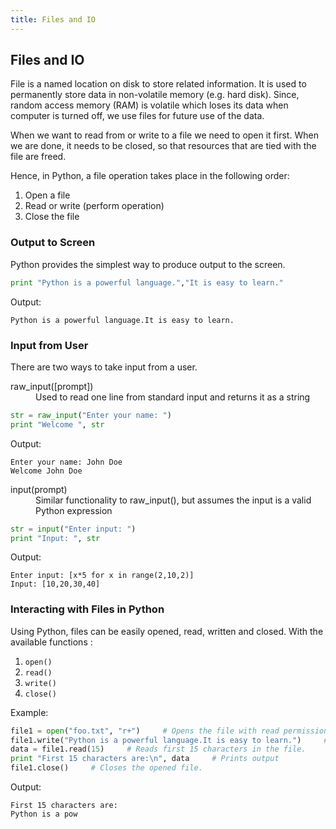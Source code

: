 ```yaml
---
title: Files and IO
---
```

## Files and IO
File is a named location on disk to store related information. It is used to permanently store data in non-volatile memory (e.g. hard disk). Since, random access memory (RAM) is volatile which loses its data when computer is turned off, we use files for future use of the data.

When we want to read from or write to a file we need to open it first. When we are done, it needs to be closed, so that resources that are tied with the file are freed.

Hence, in Python, a file operation takes place in the following order:
1) Open a file
2) Read or write (perform operation)
3) Close the file

### Output to Screen
Python provides the simplest way to produce output to the screen. 
```python
print "Python is a powerful language.","It is easy to learn."
```
Output: 
```
Python is a powerful language.It is easy to learn.
```

### Input from User
There are two ways to take input from a user.
<dl>
  <dt> raw_input([prompt]) </dt>
  <dd>Used to read one line from standard input and returns it as a string</dd>
</dl>

```python
str = raw_input("Enter your name: ")
print "Welcome ", str
```
Output: 
```
Enter your name: John Doe
Welcome John Doe
```
<dl>
  <dt>input(prompt)</dt>
  <dd>Similar functionality to raw_input(), but assumes the input is a valid Python expression</dd>
</dl>

```python
str = input("Enter input: ")
print "Input: ", str
```
Output: 
```
Enter input: [x*5 for x in range(2,10,2)]
Input: [10,20,30,40]
```
### Interacting with Files in Python
Using Python, files can be easily opened, read, written and closed. With the available functions :
  1. <code>open()</code>
  2. <code>read()</code>
  3. <code>write()</code>
  4. <code>close()</code>

Example:
```python
file1 = open("foo.txt", "r+")     # Opens the file with read permission.  
file1.write("Python is a powerful language.It is easy to learn.")     # Writes data into the file.
data = file1.read(15)     # Reads first 15 characters in the file.
print "First 15 characters are:\n", data     # Prints output
file1.close()     # Closes the opened file.
```
Output:
```
First 15 characters are:
Python is a pow
```
